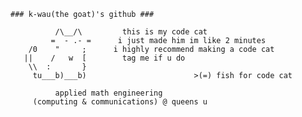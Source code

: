 ```
### k-wau(the goat)'s github ###

          /\__/\         this is my code cat
         =  - .- =      i just made him im like 2 minutes       
    /0    "     ;      i highly recommend making a code cat           
   ||    /   w  [        tag me if u do                                     
    \\  :       }
     tu___b)___b)                        >(=) fish for code cat

          applied math engineering
     (computing & communications) @ queens u
```

<!---
jaketomcko/jaketomcko is a ✨ special ✨ repository because its `README.md` (this file) appears on your GitHub profile.
You can click the Preview link to take a look at your changes.
--->
